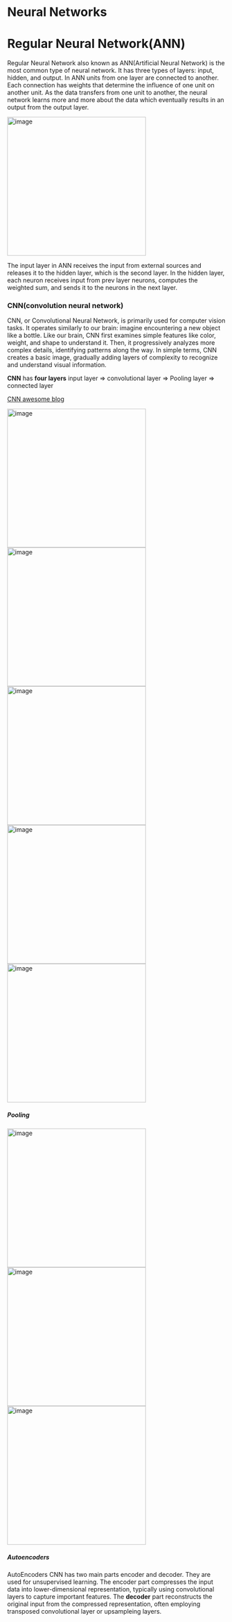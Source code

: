 # Neural Networks

# Regular Neural Network(ANN)
Regular Neural Network also known as ANN(Artificial Neural Network) is the most common type of neural network. It has three types of layers: input, hidden, and output. In ANN
units from one layer are connected to another. Each connection has weights that determine the influence of one unit on another unit. As the data transfers from one
unit to another, the neural network learns more and more about the data which eventually results in an output from the output layer.

<img width="320" alt="image" src="https://github.com/AbdulHadi806/Machine-learning-Basic-notes/assets/113926529/47b0bfe0-9043-474a-8080-0e693ce806c7">

The input layer in ANN receives the input from external sources and releases it to the hidden layer, which is the second layer. In the hidden layer, each neuron receives input from prev layer neurons, computes the weighted sum, and sends it to the neurons in the next layer.

### CNN(convolution neural network)

CNN, or Convolutional Neural Network, is primarily used for computer vision tasks. It operates similarly to our brain: imagine encountering a new object like a bottle. 
Like our brain, CNN first examines simple features like color, weight, and shape to understand it. Then, it progressively analyzes more complex details, 
identifying patterns along the way. In simple terms, CNN creates a basic image, gradually adding layers of complexity to recognize and understand visual information.

**CNN** has **four layers** input layer => convolutional layer => Pooling layer => connected layer

[CNN awesome blog](https://www.geeksforgeeks.org/introduction-convolution-neural-network/)

<img width="320" alt="image" src="https://github.com/AbdulHadi806/Machine-learning-Basic-notes/assets/113926529/f9ff45a7-e3c3-49bb-80b5-609eccdc5153">

<img width="320" alt="image" src="https://github.com/AbdulHadi806/Machine-learning-Basic-notes/assets/113926529/3d1eac22-1c70-4fbc-a66c-d6c936fbd598">

<img width="320" alt="image" src="https://github.com/AbdulHadi806/Machine-learning-Basic-notes/assets/113926529/edf015cd-6c30-4915-ab7e-33c46169e7f4">

<img width="320" alt="image" src="https://github.com/AbdulHadi806/Machine-learning-Basic-notes/assets/113926529/f474ddcc-8a09-4b94-a38a-9d4dd30d9f5b">

<img width="320" alt="image" src="https://github.com/AbdulHadi806/Machine-learning-Basic-notes/assets/113926529/2ba94d6c-f226-4d9e-b494-b85487bd0a43">

##### Pooling

<img width="320" alt="image" src="https://github.com/AbdulHadi806/Machine-learning-Basic-notes/assets/113926529/637724c3-ef62-4036-91bf-a6822a432168">

<img width="320" alt="image" src="https://github.com/AbdulHadi806/Machine-learning-Basic-notes/assets/113926529/c0604d83-90dc-4ca5-9305-b0eb3eb30f80">

<img width="320" alt="image" src="https://github.com/AbdulHadi806/Machine-learning-Basic-notes/assets/113926529/1b3e03b2-eb6e-4532-825f-0dc347df9602">


##### Autoencoders
AutoEncoders CNN has two main parts encoder and decoder. They are used for unsupervised learning. The encoder part compresses the input data into lower-dimensional 
representation, typically using convolutional layers to capture important features. The **decoder** part reconstructs the original input from the compressed representation,
often employing transposed convolutional layer or upsampleing layers.
